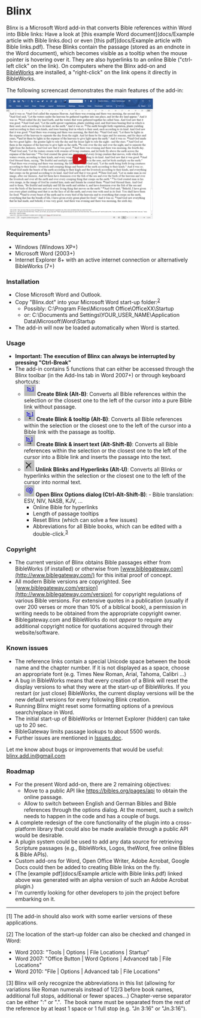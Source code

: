 # Blinx

Blinx is a Microsoft Word add-in that converts Bible references within Word into Bible links: Have a look at [this example Word document](docs/Example article with Bible links.doc) or even [this pdf](docs/Example article with Bible links.pdf). These Blinks contain the passage (stored as an endnote in the Word document), which becomes visible as a tooltip when the mouse pointer is hovering over it. They are also hyperlinks to an online Bible ("ctrl-left click" on the link). On computers where the Blinx add-on and [BibleWorks](http://www.bibleworks.com) are installed, a "right-click" on the link opens it directly in BibleWorks.

The following screencast demonstrates the main features of the add-in:

<a href="https://youtu.be/aIZdWJ986M4" target="_blank">
  <img src="assets/blinx_demo.png" alt="Blinx demo" width="392" style="max-width:100%;">
</a>

### Requirements<sup>[**1**](#_ftn1)</sup>
- Windows (Windows XP+)
- Microsoft Word (2003+)
- Internet Explorer 8+ with an active internet connection or alternatively BibleWorks (7+)

### Installation
- Close Microsoft Word and Outlook.
- Copy "Blinx.dot" into your Microsoft Word start-up folder:<sup>[2](#_ftn2)</sup>
  * Possibly: C:\Program Files\Microsoft Office\OfficeXX\Startup
  * or: C:\Documents and Settings\YOUR_USER_NAME\Application Data\Microsoft\Word\Startup
- The add-in will now be loaded automatically when Word is started.

### Usage
- **Important: The execution of Blinx can always be interrupted by pressing "Ctrl-Break"**
- The add-in contains 5 functions that can either be accessed through the Blinx toolbar (in the Add-Ins tab in Word 2007+) or through keyboard shortcuts:
  * ![Image](assets/clip_image002.jpg) **Create Blink (Alt-B)**: Converts all Bible references within the selection or the closest one to the left of the cursor into a pure Bible link without passage.
  * ![Image](assets/clip_image003.jpg) **Create Blink & tooltip (Alt-B)**: Converts all Bible references within the selection or the closest one to the left of the cursor into a Bible link with the passage as tooltip.
  * ![Image](assets/clip_image004.jpg) **Create Blink & insert text (Alt-Shift-B)**: Converts all Bible references within the selection or the closest one to the left of the cursor into a Bible link and inserts the passage into the text.
  * ![Image](assets/clip_image005.jpg) **Unlink Blinks and Hyperlinks (Alt-U)**: Converts all Blinks or hyperlinks within the selection or the closest one to the left of the cursor into normal text.
  * ![Image](assets/clip_image006.jpg) **Open Blinx Options dialog (Ctrl-Alt-Shift-B)**:
    - Bible translation: ESV, NIV, NASB, KJV, ...
    - Online Bible for hyperlinks
    - Length of passage tooltips
    - Reset Blinx (which can solve a few issues)
    - Abbreviations for all Bible books, which can be edited with a double-click.<sup>[3](#_ftn3)</sup>

### Copyright
- The current version of Blinx obtains Bible passages either from BibleWorks (if installed) or otherwise from [www.biblegateway.com](http://www.biblegateway.com/) for this initial proof of concept.
- All modern Bible versions are copyrighted. See [www.biblegateway.com/version](http://www.biblegateway.com/version) for copyright regulations of various Bible versions. For extensive quotes in a publication (usually if over 200 verses or more than 10% of a biblical book), a permission in writing needs to be obtained from the appropriate copyright owner.
- Biblegateway.com and BibleWorks do not _appear_ to require any additional copyright notice for quotations acquired through their website/software.

### Known issues
- The reference links contain a special Unicode space between the book name and the chapter number. If it is not displayed as a space, choose an appropriate font (e.g. Times New Roman, Arial, Tahoma, Calibri ...)
- A bug in BibleWorks means that every creation of a Blink will reset the display versions to what they were at the start-up of BibleWorks. If you restart (or just close) BibleWorks, the current display versions will be the new default versions for every following Blink creation.
- Running Blinx might reset some formatting options of a previous search/replace in Word.
- The initial start-up of BibleWorks or Internet Explorer (hidden) can take up to 20 sec.
- BibleGateway limits passage lookups to about 5500 words.
- Further issues are mentioned in [Issues.doc](docs/Issues.doc).

Let me know about bugs or improvements that would be useful: [blinx.add.in@gmail.com](mailto:blinx.add.in@gmail.com)

### Roadmap
- For the present Word add-on, there are 2 remaining objectives:
  - Move to a public API like https://bibles.org/pages/api to obtain the online passage.
  - Allow to switch between English and German Bibles and Bible references through the options dialog. At the moment, such a switch needs to happen in the code and has a couple of bugs.
- A complete redesign of the core functionality of the plugin into a cross-platform library that could also be made available through a public API would be desirable.
- A plugin system could be used to add any data source for retrieving Scripture passages (e.g., BibleWorks, Logos, theWord, free online Bibles & Bible APIs).
- Custom add-ons for Word, Open Office Writer, Adobe Acrobat, Google Docs could then be added to creating Bible links on the fly.
- (The [example pdf](docs/Example article with Bible links.pdf) linked above was generated with an alpha version of such an Adobe Acrobat plugin.)
- I'm currently looking for other developers to join the project before embarking on it.


* * *

<a name="_ftn1"></a>[1]
The add-in should also work with some earlier versions of these applications.

<a name="_ftn2"></a>[2]
The location of the start-up folder can also be checked and changed in Word:
- Word 2003: "Tools | Options | File Locations | Startup"
- Word 2007: "Office Button | Word Options | Advanced tab | File Locations"
- Word 2010: "File | Options | Advanced tab | File Locations"

<a name="_ftn3"></a>[3]
Blinx will only recognize the abbreviations in this list (allowing for variations like Roman numerals instead of 1/2/3 before book names, additional full stops, additional or fewer spaces…) Chapter-verse separator can be either ":" or ".".  The book name must be separated from the rest of the reference by at least 1 space or 1 full stop (e.g. "Jn 3:16" or "Jn.3:16").
